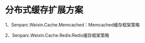 分布式缓存扩展方案
=========
1、Senparc.Weixin.Cache.Memcached：Memcached缓存框架策略

2、Senparc.Weixin.Cache.Redis:Redis缓存框架策略

